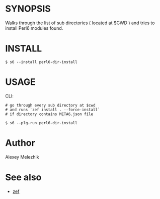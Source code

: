 # SYNOPSIS

Walks through the list of sub directories ( located at $CWD ) and tries to install Perl6 modules found.

# INSTALL

    $ s6 --install perl6-dir-install

# USAGE

CLI:

    # go through every sub directory at $cwd
    # and runs `zef install . --force-install`
    # if directory contains META6.json file

    $ s6 --plg-run perl6-dir-install

# Author

Alexey Melezhik

# See also

* [zef](https://github.com/ugexe/zef)

